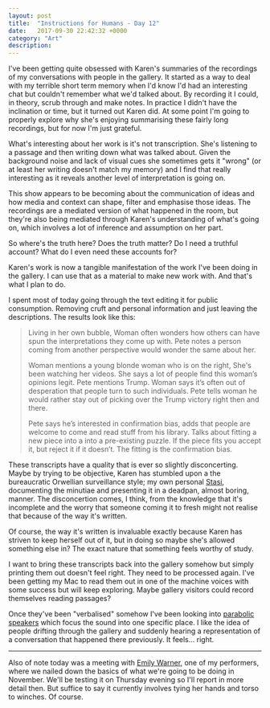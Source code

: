 ```yaml
---
layout: post
title:  "Instructions for Humans - Day 12"
date:   2017-09-30 22:42:32 +0000
category: "Art"
description: 
---
```


I've been getting quite obsessed with Karen's summaries of the recordings of my conversations with people in the gallery. It started as a way to deal with my terrible short term memory when I'd know I'd had an interesting chat but couldn't remember what we'd talked about. By recording it I could, in theory, scrub through and make notes. In practice I didn't have the inclination or time, but it turned out Karen did. At some point I'm going to properly explore why she's enjoying summarising these fairly long recordings, but for now I'm just grateful. 

What's interesting about her work is it's not transcription. She's listening to a passage and then writing down what was talked about. Given the background noise and lack of visual cues she sometimes gets it "wrong" (or at least her writing doesn't match my memory) and I find that really interesting as it reveals another level of interpretation is going on. 

This show appears to be becoming about the communication of ideas and how media and context can shape, filter and emphasise those ideas. The recordings are a mediated version of what happened in the room, but they're also being mediated through Karen's understanding of what's going on, which involves a lot of inference and assumption on her part. 

So where's the truth here? Does the truth matter? Do I need a truthful account? What do I even need these accounts for? 

Karen's work is now a tangible manifestation of the work I've been doing in the gallery. I can use that as a material to make new work with. And that's what I plan to do. 

I spent most of today going through the text editing it for public consumption. Removing cruft and personal information and just leaving the descriptions. The results look like this:

>Living in her own bubble, Woman often wonders how others can have spun the interpretations they come up with. Pete notes a person coming from another perspective would wonder the same about her.
>
>Woman mentions a young blonde woman who is on the right, She's been watching her videos. She says a lot of people find this woman’s opinions legit. Pete mentions Trump. Woman says it’s often out of desperation that people turn to such individuals. Pete tells woman he would rather stay out of picking over the Trump victory right then and there.
>
>Pete says he’s interested in confirmation bias, adds that people are welcome to come and read stuff from his library. Talks about fitting a new piece into a into a pre-existing puzzle. If the piece fits you accept it, but reject it if it doesn’t. The fitting is the confirmation bias.

These transcripts have a quality that is ever so slightly disconcerting. Maybe by trying to be objective, Karen has stumbled upon a the bureaucratic Orwellian surveillance style; my own personal [Stasi](https://en.wikipedia.org/wiki/Stasi), documenting the minutiae and presenting it in a deadpan, almost boring, manner. The disconcertion comes, I think, from the knowledge that it's incomplete and the worry that someone coming it to fresh might not realise that because of the way it's written. 

Of course, the way it's written is invaluable exactly because Karen has striven to keep herself out of it, but in doing so maybe she's allowed something else in? The exact nature that something feels worthy of study. 

I want to bring these transcripts back into the gallery somehow but simply printing them out doesn't feel right. They need to be processed again. I've been getting my Mac to read them out in one of the machine voices with some success but will keep exploring. Maybe gallery visitors could record themselves reading passages? 

Once they've been "verbalised" somehow I've been looking into [parabolic speakers](https://en.wikipedia.org/wiki/Parabolic_loudspeaker) which focus the sound into one specific place. I like the idea of people drifting through the gallery and suddenly hearing a representation of a conversation that happened there previously. It feels... right. 

* * * * * 

Also of note today was a meeting with [Emily Warner](https://emily-warner.com), one of my performers, where we nailed down the basics of what we're going to be doing in November. We'll be testing it on Thursday evening so I'll report in more detail then. But suffice to say it currently involves tying her hands and torso to winches. Of course. 





